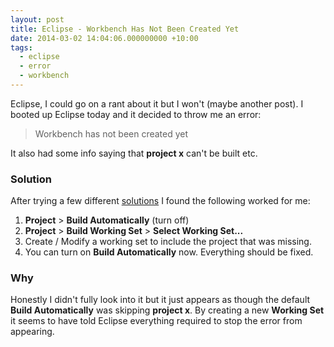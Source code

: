 ```yaml
---
layout: post
title: Eclipse - Workbench Has Not Been Created Yet
date: 2014-03-02 14:04:06.000000000 +10:00
tags:
  - eclipse
  - error
  - workbench
---
```

Eclipse, I could go on a rant about it but I won't (maybe another post). I booted up Eclipse today and it decided to throw me an error:

> Workbench has not been created yet

It also had some info saying that **project x** can't be built etc.

### Solution

After trying a few different [solutions](http://stackoverflow.com/questions/13773582/workbench-has-not-been-created-yet-error-in-eclipse-plugin-programming) I found the following worked for me:

1. **Project** > **Build Automatically** (turn off)
2. **Project** > **Build Working Set** > **Select Working Set...**
3. Create / Modify a working set to include the project that was missing.
4. You can turn on **Build Automatically** now. Everything should be fixed.

### Why
Honestly I didn't fully look into it but it just appears as though the default **Build Automatically** was skipping **project x**. By creating a new **Working Set** it seems to have told Eclipse everything required to stop the error from appearing.
